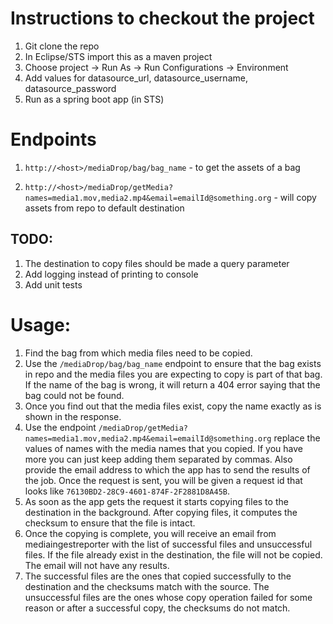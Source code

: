 # Instructions to checkout the project

1. Git clone the repo
2. In Eclipse/STS import this as a maven project
3. Choose project -> Run As -> Run Configurations -> Environment
4. Add values for datasource_url, datasource_username, datasource_password
5. Run as a spring boot app (in STS)

# Endpoints
1. `http://<host>/mediaDrop/bag/bag_name` - to get the assets of a bag

2. `http://<host>/mediaDrop/getMedia?names=media1.mov,media2.mp4&email=emailId@something.org` - will copy assets from repo to default destination

## TODO:
1. The destination to copy files should be made a query parameter
2. Add logging instead of printing to console
3. Add unit tests

# Usage:
1. Find the bag from which media files need to be copied.
2. Use the `/mediaDrop/bag/bag_name` endpoint to ensure that the bag exists in repo and the media files you are expecting to copy is part of that bag. If the name of the bag is wrong, it will return a 404 error saying that the bag could not be found.
3. Once you find out that the media files exist, copy the name exactly as is shown in the response.
4. Use the endpoint `/mediaDrop/getMedia?names=media1.mov,media2.mp4&email=emailId@something.org` replace the values of names with the media names that you copied. If you have more you can just keep adding them separated by commas. Also provide the email address to which the app has to send the results of the job. Once the request is sent, you will be given a request id that looks like `76130BD2-28C9-4601-874F-2F2881D8A45B`.
5. As soon as the app gets the request it starts copying files to the destination in the background. After copying files, it computes the checksum to ensure that the file is intact.
6. Once the copying is complete, you will receive an email from mediaingestreporter with the list of successful files and unsuccessful files. If the file already exist in the destination, the file will not be copied. The email will not have any results.
7. The successful files are the ones that copied successfully to the destination and the checksums match with the source. The unsuccessful files are the ones whose copy operation failed for some reason or after a successful copy, the checksums do not match.  
